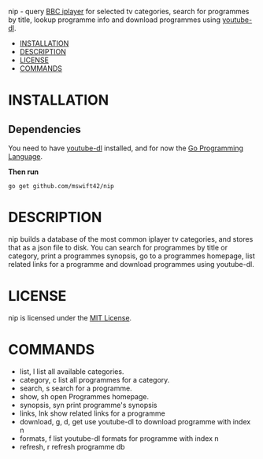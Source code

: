 nip - query [BBC iplayer](https://www.bbc.co.uk/iplayer) for selected tv categories, search for programmes by title, lookup programme info and download programmes using
[youtube-dl](https://github.com/rg3/youtube-dl).

- [INSTALLATION](#installation)
- [DESCRIPTION](#description)
- [LICENSE](#license)
- [COMMANDS](#commands)

# INSTALLATION

## Dependencies

You need to have [youtube-dl](https://github.com/rg3/youtube-dl) installed, and for now
the [Go Programming Language](https://golang.org/doc/install).

**Then run**

`go get github.com/mswift42/nip`


# DESCRIPTION

nip builds a database of the most common iplayer tv categories, and stores that 
as a json file to disk. You can search for programmes by title or category, print
a programmes synopsis, go to a programmes homepage, list related links for a programme
and download programmes using youtube-dl.

# LICENSE

nip is licensed under the [MIT License](https://github.com/mswift42/nip/blob/master/LICENSE).

# COMMANDS

-   list, l              list all available categories.
-   category, c          list all programmes for a category.
-   search, s            search for a programme.
-   show, sh             open Programmes homepage.
-   synopsis, syn        print programme's synopsis
-   links, lnk           show related links for a programme
-   download, g, d, get  use youtube-dl to download programme with index n
-   formats, f           list youtube-dl formats for programme with index n
-   refresh, r           refresh programme db




